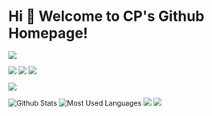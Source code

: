 # Hi 🎉 Welcome to CP's Github Homepage!
<div align="left"> 
<img src="https://readme-typing-svg.herokuapp.com/?lines=Welcome,%20visitor!;Hello%20Github%20World!&font=Roboto" />


<p>
  <a href="https://blog.csdn.net/caip12999203000"><img src="https://img.shields.io/static/v1?label=Blog&message=CSDN&color=red"/></a>
  <a href="https://space.bilibili.com/1140698155"><img src="https://img.shields.io/static/v1?label=Video&message=Bilibili&color=cyan"/></a>
  <img src="https://visitor-badge.glitch.me/badge?page_id=https://github.com/wangzirui32&right_color=red" />
</p>
  
 <img src="https://github-profile-trophy.vercel.app/?username=caip1299920300" />


![Github Stats](https://github-readme-stats.vercel.app/api?username=caip1299920300&show_icons=true&theme=dark&count_private=true)
![Most Used Languages](https://github-readme-stats.vercel.app/api/top-langs/?username=caip1299920300&theme=dark&layout=compact)
![](https://stats.justsong.cn/api/csdn?id=caip12999203000&theme=dark)
![](https://stats.justsong.cn/api/bilibili/?id=1140698155&theme=dark)
  
 </div>
